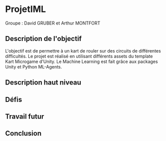 # ProjetIML

Groupe : David GRUBER et Arthur MONTFORT



## Description de l'objectif
L'objectif est de permettre à un kart de rouler sur des circuits de différentes difficultés.
Le projet est réalisé en utilisant différents assets du template Kart Microgame d'Unity.
Le Machine Learning est fait grâce aux packages Unity et Python ML-Agents.

## Description haut niveau

## Défis

## Travail futur

## Conclusion

